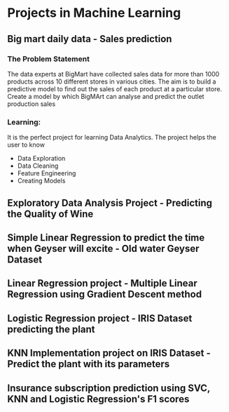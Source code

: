 # Projects in Machine Learning

## Big mart daily data - Sales prediction  

### The Problem Statement

The data experts at BigMart have collected sales data for more than 1000 products across 10 different stores in various cities. The aim is to build a predictive model to find out the sales of each product at a particular store. Create a model by which BigMArt can analyse and predict the outlet production sales

### Learning:
It is the perfect project for learning Data Analytics. The project helps the user to know 
- Data Exploration
- Data Cleaning
- Feature Engineering
- Creating Models


## Exploratory Data Analysis Project - Predicting the Quality of Wine



## Simple Linear Regression to predict the time when Geyser will excite - Old water Geyser Dataset
## Linear Regression project - Multiple Linear Regression using Gradient Descent method
## Logistic Regression project - IRIS Dataset predicting the plant 
## KNN Implementation project on IRIS Dataset - Predict the plant with its parameters
## Insurance subscription prediction using SVC, KNN and Logistic Regression's F1 scores





